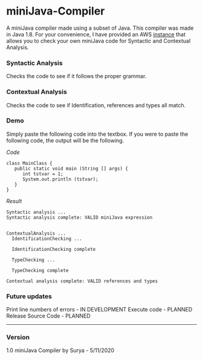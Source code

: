 # miniJava-Compiler
A miniJava compiler made using a subset of Java. This compiler was made in Java 1.8. For your convenience, I have provided an AWS [instance](http://minijava-env.eba-vnw5cpj3.us-east-1.elasticbeanstalk.com/) that allows you to check your own miniJava code for Syntactic and Contextual Analysis.

### Syntactic Analysis
Checks the code to see if it follows the proper grammar.

### Contextual Analysis
Checks the code to see if Identification, references and types all match.

### Demo
Simply paste the following code into the textbox. If you were to paste the following code, the output will be the following.

*Code*

```
class MainClass {
   public static void main (String [] args) {
      int tstvar = 1;
      System.out.println (tstvar);
   }
}
```

*Result*

```
Syntactic analysis ... 
Syntactic analysis complete: VALID miniJava expression


ContextualAnalysis ...
  IdentificationChecking ... 

  IdentificationChecking complete

  TypeChecking ...

  TypeChecking complete

Contextual analysis complete: VALID references and types
```

### Future updates
Print line numbers of errors - IN DEVELOPMENT
Execute code - PLANNED
Release Source Code - PLANNED
___

### Version
1.0 miniJava Compiler by Surya - 5/11/2020
